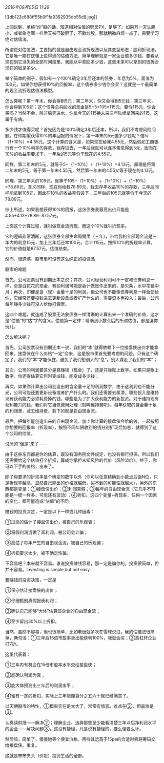 _2016年09月05日 11:29_

![[db122c688ff55b0f1fa9392935db55d8.jpg]]

上回说到，单纯“炒”股的话，知道相对估值的劈叉PX，足够了。如果万一天生胆小，或者象老唐一样后天被吓破胆了，不敢炒股，那就稍微麻烦一点了，需要学习绝对估值法。  

所谓绝对估值法，主要指的就是自由现金流折现法以及其变型形态：股利折现法。它是唯一能在逻辑上说得通的估值方法，简单理解就是一家企业值多少钱，要看从现在到它消失的全部时间段里，我能从中拿回多少钱，这些未来可以拿到的钱折合现在的钱是多少。

举个简单的例子，假如有一个100%确定3年后还本的债券，年息为5%，面值为100元，如果你想获得10%的回报率，这个债券多少钱你会买？这就是一个最简单的现金流折现估值法模型。

怎么算呢？第一年末，你会得到5元；第二年末，你又会得到5元钱；第三年末，你会得到105元；这个债券总共回收的现金是5+5+105=115元，要价115元，你会买吗？当然不会，除非脑壳进水。你拿今天的115换未来三年陆续拿回来的115，这属于有病。  

多少钱才值得买呢？首先因为是100%确定3年后还本，所以，我们不考虑风险问题。在你期望获得10%的年回报的情况下，第一年末的5元值多少钱呢？值5/（1+10%）≈4.55元，这个计算的含义是，如果现在给我4.55元，然后假如工商银行有一个10%利率的存款，我存进去，一年后我就可以连本带息得到5元，因而在10%的收益率要求下，一年后的5元等价于现在的4.55元。  

同样，第二年末的5元，就等于5÷（1+10%）÷（1+10%）=4.13元。原理是将第二年末的5元，等于第一年末4.55元，然后第一年末的4.55又等于现在的4.13元。

同理，第三年末的105元，就等于105÷（1+10%）÷（1+10%）÷（1+10%）=78.89元，含义同样，现在你给我78.89元，我去存年收益10%的存款，三年后同样能拿到105元，因此在10%的收益率假设下，三年后的105元就等价于今天的78.89元。

综上所述，如果我想获得10%的回报，这张债券我最高出价只能是4.55+4.13+78.89=87.57元。

上面这个计算过程，就叫做现金流折现，而这个10%就叫折现率。

它的逻辑非常清晰，这张债券全部生命周期里（三年），带给我的全部现金流是三年内的利息15元，加上三年后还本100元，合计115元，按照10%的折现率计算，它的价值就是87.57元。估值结束。

然而，很遗憾，股市里可没有这么纯正的投资品

股市的难题

首先，公司股票没有到期还本之说；其次，公司经营利润可不一定和债券利息一样，全是白花花的现金，有些利润可能是会计做账作出来的，是欠条，水中花镜中月；再次，即便是含（现）金量十足的利润，但公司也不能像债券利息一样全部给你，它经常还要投钱进去更新设备或者扩产什么的，需要资本再投入；最后，公司每年赚多少钱可没人给你打保票。 

  这四个难题，就造成了股票无法象债券一样清晰的计算出来一个准确的价值，这才是“估值”的“估”字的含义。估值第一定律：精确到小数点后的所谓估值，都是逗你玩儿。

怎么解决呢？

首先，公司股票没有到期还本一说，我们的“本”就得依赖下一位接盘侠出价才能拿回来。接盘侠在什么价格“一定”会来，这是股市里首先要考虑的问题。只有这个确定了，我们的“本”才能保住，避免了我们想别人的“息”，别人谋走了我们的“本”；

其次，公司的利润要区分是真赚钱（现金）了，还是只赚账上数字。如果只是账上数字，你还得估算它何时变成钱，能变成多少钱；

再次，如果你计算出公司创造出的含金量十足的利润数字，由于这利润也不能分光，公司可能还要更新设备或者扩产什么的。我们还需要去厘清，哪些投入是维持现有获利能力必须耗费掉的钱，哪些是为了扩大获利能力的新投资。对于维持现有获利能力的钱，我们将它当做费用处理（就叫维持费吧）。每年获取的含金量十足的利润里，减去维持费，剩下的就是自由现金流。

最后，把每年能创造出来的自由现金流，加上你计算的接盘侠会给的钱，一起按照你想要的回报率（折现率），按照不同年限收到的钱分别折现后加总，就得到了这个公司的估值。

讨厌的“但是”来了——

由于这些东西都是你的估算，既没有国务院文件规定，也没有银行担保，所以我们还需要给这个估值打个折扣，算成你承担未知风险的代价（风险溢价）。终于，你可以下手的价格，出来了。

除了你要求的折现率是个确定的数字以外（你可以任意精确到小数点后面N位，只是折现率越高，显然自己能出的价格就越低，买不到的可能性就越大），另外的东西都是变量：①接盘侠出价；②利润真假；③每年的自由现金流（它几乎不可能是一模一样多，可能还有波动）；④折扣。这四个变量+折现率，任何一个因素的变化，都可能造成“估值”的不同。

赔钱的投资决定，一定是以下一种或几种因素：

①过高的估计了接盘侠出价，被自己的乐观骗；

②将假利润当做了真利润，被公司会计骗；

③高估了每年产生的自由现金流，被自己的乐观骗；

④折扣要求太少，被不确定性骗。

  不容易吧？本来就不容易。谁说投资赚钱容易，那一定是骗你的。投资很简单，但并不容易。Investing is simple,but not easy.

要赚钱的投资决策，一定是

①保守估计接盘侠的出价；

②仔细甄别真假报表利润；

③确认自己能够“大体”估算该企业的自由现金流；

④至少留出30%以上折扣。

当然，虽然不容易，但也很简单，比如老唐就多次在雪球说过，我的估值法很简单，两句话：①三年后15倍市盈率卖出能获利100%，我就会买；②高杠杆企业打7折。

这里代表着：

①三年内有机会在15倍市盈率水平交给接盘侠；

②能确认利润为真；

③能大体预测出三年后的利润水平；

④留有一定的折扣，实际上三年能赚百分之五六十就已经满意了。

以天朝股市的特性，①概率实在是太大了，常常有惊喜。难点在②，但最难是③。

认真读财报——解决②；理解企业、选择那些至少能看清楚三年以后净利润水平的企业——解决问题③，这没有捷径，凡是说有捷径的，要么傻要么坏。

然后嘛，简单了，傻傻地等个便宜价格，再待其远高于15pe的合适时机将筹码交给接盘侠。重复。

这就是笨笨夹头（价投）投资生活的全部。